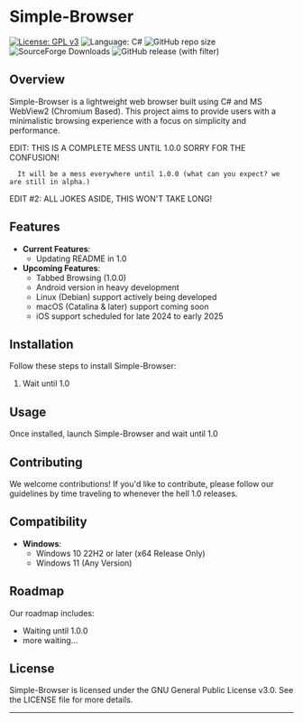 # Simple-Browser

[![License: GPL v3](https://img.shields.io/github/license/DanielLMcGuire/Simple-Browser)](https://www.gnu.org/licenses/old-licenses/gpl-3.0) ![Language: C#](https://img.shields.io/badge/language-C%23-178600) ![GitHub repo size](https://img.shields.io/github/repo-size/DanielLMcGuire/Simple-Browser) ![SourceForge Downloads](https://img.shields.io/sourceforge/dm/simple-browser) ![GitHub release (with filter)](https://img.shields.io/github/v/release/DanielLMcGuire/Simple-Browser)

## Overview

Simple-Browser is a lightweight web browser built using C# and MS WebView2 (Chromium Based). This project aims to provide users with a minimalistic browsing experience with a focus on simplicity and performance.

EDIT: THIS IS A COMPLETE MESS UNTIL 1.0.0 SORRY FOR THE CONFUSION!

      It will be a mess everywhere until 1.0.0 (what can you expect? we are still in alpha.)
      
EDIT #2: ALL JOKES ASIDE, THIS WON'T TAKE LONG!


## Features

- **Current Features**: 
  - Updating README in 1.0
- **Upcoming Features**:
  - Tabbed Browsing (1.0.0)
  - Android version in heavy development
  - Linux (Debian) support actively being developed
  - macOS (Catalina & later) support coming soon
  - iOS support scheduled for late 2024 to early 2025

## Installation

Follow these steps to install Simple-Browser:
1. Wait until 1.0

## Usage

Once installed, launch Simple-Browser and wait until 1.0

## Contributing

We welcome contributions! If you'd like to contribute, please follow our guidelines by time traveling to whenever the hell 1.0 releases.

## Compatibility

- **Windows**:
  - Windows 10 22H2 or later (x64 Release Only)
  - Windows 11 (Any Version)

## Roadmap

Our roadmap includes:
- Waiting until 1.0.0
- more waiting...

## License

Simple-Browser is licensed under the GNU General Public License v3.0. See the LICENSE file for more details.

---

